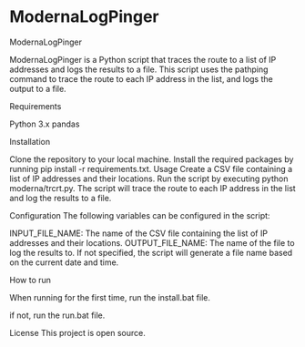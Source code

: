 # ModernaLogPinger

ModernaLogPinger

ModernaLogPinger is a Python script that traces the route to a list of IP addresses and logs the results to a file. This script uses the pathping command to trace the route to each IP address in the list, and logs the output to a file.

Requirements

Python 3.x
pandas


Installation

Clone the repository to your local machine.
Install the required packages by running pip install -r requirements.txt.
Usage
Create a CSV file containing a list of IP addresses and their locations.
Run the script by executing python moderna/trcrt.py.
The script will trace the route to each IP address in the list and log the results to a file.


Configuration
The following variables can be configured in the script:

INPUT_FILE_NAME: The name of the CSV file containing the list of IP addresses and their locations.
OUTPUT_FILE_NAME: The name of the file to log the results to. If not specified, the script will generate a file name based on the current date and time.

How to run

When running for the first time, run the install.bat file.

if not, run the run.bat file.


License
This project is open source.

